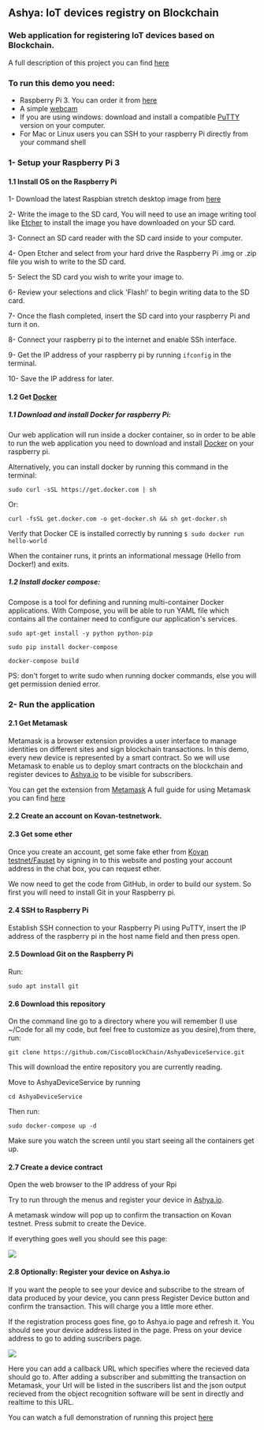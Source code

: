 ## Ashya: IoT devices registry on Blockchain 
###  Web application for registering IoT devices based on Blockchain.
A full description of this project you can find [here](https://github.com/CiscoBlockChain/EthExperiments/blob/master/KlugeAshay.md)


### To run this demo you need: 
- Raspberry Pi 3. You can order it from [here](https://www.amazon.de/dp/B07BFVYMJY/ref=asc_df_B07BFVYMJY58454054/?tag=googshopde-21&creative=22434&creativeASIN=B07BFVYMJY&linkCode=df0&hvadid=309008177512&hvpos=1o2&hvnetw=g&hvrand=14415320193451425642&hvpone=&hvptwo=&hvqmt=&hvdev=c&hvdvcmdl=&hvlocint=&hvlocphy=9061139&hvtargid=pla-436476818288&th=1&psc=1&tag=&ref=&adgrpid=65257070361&hvpone=&hvptwo=&hvadid=309008177512&hvpos=1o2&hvnetw=g&hvrand=14415320193451425642&hvqmt=&hvdev=c&hvdvcmdl=&hvlocint=&hvlocphy=9061139&hvtargid=pla-436476818288)
- A simple [webcam](https://www.google.com/search?rlz=1C1CHBD_enDE756DE756&biw=1280&bih=578&tbm=shop&ei=7HBhXNGqKc2asAe42IfIDw&q=simple+web+camera+logitech&oq=simple+web+camera+logitech&gs_l=psy-ab.3...15777.17091.0.17342.7.7.0.0.0.0.120.542.6j1.7.0....0...1c.1.64.psy-ab..0.0.0....0.pPMYop3Q7Lw#spd=15610673823399521644) 
- If you are using windows: download and install a compatible [PuTTY](https://www.chiark.greenend.org.uk/~sgtatham/putty/latest.html) version on your computer.
- For Mac or Linux users you can SSH to your raspberry Pi directly from your command shell 

### 1- Setup your Raspberry Pi 3
#### 1.1 Install OS on the Raspberry Pi
1- Download the latest Raspbian stretch desktop image from [here](https://www.raspberrypi.org/downloads/raspbian/)


2- Write the image to the SD card, You will need to use an image writing tool like [Etcher](https://www.balena.io/etcher/) to install the image you have downloaded on your SD card.

3- Connect an SD card reader with the SD card inside to your computer.

4- Open Etcher and select from your hard drive the Raspberry Pi .img or  .zip file you wish to write to the SD card.

5- Select the SD card you wish to write your image to.

6- Review your selections and click 'Flash!' to begin writing data to the SD card.

7- Once the flash completed, insert the SD card into your raspberry Pi and turn it on.

8- Connect your raspberry pi to the internet and enable SSh interface.

9- Get the IP address of your raspberry pi by running `ifconfig` in the terminal.

10- Save the IP address for later.

#### 1.2 Get [Docker](https://docs.docker.com/) 

##### 1.1 Download and install Docker for raspberry Pi:

Our web application will run inside a docker container, so in order to be able to run the web application you need to download and install [Docker](https://docs.docker.com/install/linux/docker-ce/debian/) on your raspberry pi.

Alternatively, you can install docker by running this command in the terminal:

`sudo curl -sSL https://get.docker.com | sh`

Or:

`curl -fsSL get.docker.com -o get-docker.sh && sh get-docker.sh`

Verify that Docker CE is installed correctly by running
`
$ sudo docker run hello-world
`

 When the container runs, it prints an informational message (Hello from Docker!) and exits.
 
 ##### 1.2 Install docker compose:

 Compose is a tool for defining and running multi-container Docker applications. With Compose, you will be able to run YAML file which   contains all the container need to configure our application's services. 
 
 `sudo apt-get install -y python python-pip`
 
 `sudo pip install docker-compose`
 
 `docker-compose build`
 
 PS: don't forget to write sudo when running docker commands, else you will get permission denied error. 

### 2- Run the application 

#### 2.1 Get Metamask
Metamask is a browser extension provides a user interface to manage identities on different sites and sign blockchain transactions.
In this demo, every new device is represented by a smart contract. So we will use Metamask to enable us to deploy smart contracts on the blockchain and register devices to [Ashya.io](https://ashya.io/) to be visible for subscribers.

You can get the extension from [Metamask](https://chrome.google.com/webstore/detail/metamask/nkbihfbeogaeaoehlefnkodbefgpgknn) 
A full guide for using Metamask you can find [here](https://medium.com/publicaio/a-complete-guide-to-using-metamask-updated-version-cd0d6f8c338f)

#### 2.2 Create an account on Kovan-testnetwork.

#### 2.3 Get some ether 
Once you create an account, get some fake ether from [Kovan testnet/Fauset](https://gitter.im/kovan-testnet/faucet) by signing in to this website and posting your account address in the chat box, you can request ether.

We now need to get the code from GitHub, in order to build our system. So first you will need to install Git in your Raspberry pi.

#### 2.4 SSH to Raspberry Pi
Establish SSH connection to your Raspberry Pi using PuTTY, insert the IP address of the raspberry pi in the host name field and then press open.

#### 2.5 Download Git on the Raspberry Pi

Run:

`sudo apt install git`


#### 2.6 Download this repository

On the command line go to a directory where you will remember (I use ~/Code for all my code, but feel free to customize as you desire),from there, run:

`git clone https://github.com/CiscoBlockChain/AshyaDeviceService.git `

This will download the entire repository you are currently reading.

Move to AshyaDeviceService by running 

`cd AshyaDeviceService`

Then run:

`sudo docker-compose up -d`

  Make sure you watch the screen until you start seeing all the containers get up. 
  
 #### 2.7 Create a device contract
 
 Open the web browser to the IP address of your Rpi
  
 Try to run through the menus and register your device in [Ashya.io](https://ashya.io/). 
 
 A metamask window will pop up to confirm the transaction on Kovan testnet. Press submit to create the Device.
  
 If everything goes well you should see this page:
 
 ![]("Device")
 
 #### 2.8 Optionally: Register your device on Ashya.io
 
 If you want the people to see your device and subscribe to the stream of data produced by your device, you cann press Register Device button and confirm the transaction. This will charge you a little more ether. 
 
 If the registration process goes fine, go to Ashya.io page and refresh it. You should see your device address listed in the page. 
 Press on your device address to go to adding suscribers page. 
 
 
 
 ![]("Register")
 
 Here you can add a callback URL which specifies where the recieved data should go to. 
 After adding a subscriber and submitting the transaction on Metamask, your Url will be listed in the suscribers list and the json   output recieved from the object recognition software will be sent in directly and realtime to this URL. 
 
 
 You can watch a full demonstration of running this project [here](https://www.youtube.com/watch?v=ROwVSwbi4Mo)
